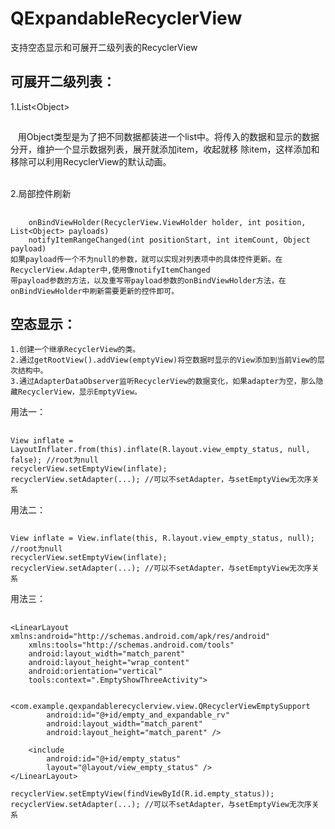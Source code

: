 # QExpandableRecyclerView
支持空态显示和可展开二级列表的RecyclerView


可展开二级列表：
-----
1.List\<Object\>
##
    用Object类型是为了把不同数据都装进一个list中。将传入的数据和显示的数据分开，维护一个显示数据列表，展开就添加item，收起就移
    除item，这样添加和移除可以利用RecyclerView的默认动画。

<br>2.局部控件刷新
##
        onBindViewHolder(RecyclerView.ViewHolder holder, int position, List<Object> payloads)
        notifyItemRangeChanged(int positionStart, int itemCount, Object payload)
    如果payload传一个不为null的参数，就可以实现对列表项中的具体控件更新。在RecyclerView.Adapter中,使用像notifyItemChanged
    带payload参数的方法，以及重写带payload参数的onBindViewHolder方法，在onBindViewHolder中刷新需要更新的控件即可。

空态显示：
-----
    1.创建一个继承RecyclerView的类。
    2.通过getRootView().addView(emptyView)将空数据时显示的View添加到当前View的层次结构中。
    3.通过AdapterDataObserver监听RecyclerView的数据变化，如果adapter为空，那么隐藏RecyclerView，显示EmptyView。

用法一：
##
    View inflate = LayoutInflater.from(this).inflate(R.layout.view_empty_status, null, false); //root为null
    recyclerView.setEmptyView(inflate);
    recyclerView.setAdapter(...); //可以不setAdapter，与setEmptyView无次序关系

用法二：
##
    View inflate = View.inflate(this, R.layout.view_empty_status, null); //root为null
    recyclerView.setEmptyView(inflate);
    recyclerView.setAdapter(...); //可以不setAdapter，与setEmptyView无次序关系

用法三：
##
    <LinearLayout xmlns:android="http://schemas.android.com/apk/res/android"
        xmlns:tools="http://schemas.android.com/tools"
        android:layout_width="match_parent"
        android:layout_height="wrap_content"
        android:orientation="vertical"
        tools:context=".EmptyShowThreeActivity">

        <com.example.qexpandablerecyclerview.view.QRecyclerViewEmptySupport
            android:id="@+id/empty_and_expandable_rv"
            android:layout_width="match_parent"
            android:layout_height="match_parent" />

        <include
            android:id="@+id/empty_status"
            layout="@layout/view_empty_status" />
    </LinearLayout>

    recyclerView.setEmptyView(findViewById(R.id.empty_status));
    recyclerView.setAdapter(...); //可以不setAdapter，与setEmptyView无次序关系
